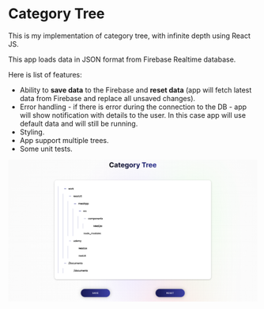 # Category Tree

This is my implementation of category tree, with infinite depth using React JS.

This app loads data in JSON format from Firebase Realtime database.

Here is list of features:

- Ability to **save data** to the Firebase and **reset data** (app will fetch latest data from Firebase and replace all unsaved changes).
- Error handling - if there is error during the connection to the DB - app will show notification with details to the user. In this case app will use default data and will still be running.
- Styling.
- App support multiple trees.
- Some unit tests.

![categoryTree](./docs/categoryTree.png)
